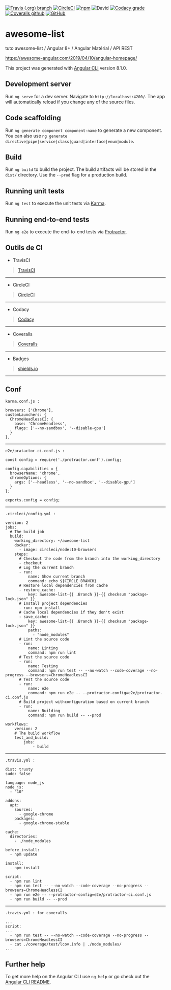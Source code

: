 [![Travis (.org) branch](https://img.shields.io/travis/WingsHell/awesome-list/master.svg?label=TravisCI&logo=travis&style=plastic)](https://travis-ci.org/WingsHell/coverage-test)
[![CircleCI](https://img.shields.io/circleci/build/gh/WingsHell/awesome-list/master.svg?label=CircleCI&logo=CircleCI&style=plastic)](https://circleci.com/gh/WingsHell/awesome-list)
[![npm](https://img.shields.io/npm/v/@angular/cli.svg?color=%234c1&label=npm%20package&logo=npm&style=plastic)](https://badge.fury.io/js/%40angular%2Fcli)
![David](https://img.shields.io/david/WingsHell/awesome-list.svg?color=%234b1&style=plastic)
[![Codacy grade](https://img.shields.io/codacy/grade/c39efc40abd0469f856a4efcfc4efe95.svg?color=%234c1&label=Codacy%20Grade&logo=codacy&style=plastic)](https://www.codacy.com/app/WingsHell/awesome-list?utm_source=github.com&amp;utm_medium=referral&amp;utm_content=WingsHell/awesome-list&amp;utm_campaign=Badge_Grade)
[![Coveralls github](https://img.shields.io/coveralls/github/WingsHell/awesome-list.svg?color=%234b1&label=Coveralls&style=plastic)](https://coveralls.io/github/WingsHell/awesome-list?branch=master)
[![GitHub](https://img.shields.io/github/license/WingsHell/awesome-list.svg?style=plastic)](https://www.gnu.org/licenses/gpl-3.0)

# awesome-list

tuto awesome-list / Angular 8+ / Angular Matérial / API REST

https://awesome-angular.com/2019/04/10/angular-homepage/

This project was generated with [Angular CLI](https://github.com/angular/angular-cli) version 8.1.0.

## Development server

Run `ng serve` for a dev server. Navigate to `http://localhost:4200/`. The app will automatically reload if you change any of the source files.

## Code scaffolding

Run `ng generate component component-name` to generate a new component. You can also use `ng generate directive|pipe|service|class|guard|interface|enum|module`.

## Build

Run `ng build` to build the project. The build artifacts will be stored in the `dist/` directory. Use the `--prod` flag for a production build.

## Running unit tests

Run `ng test` to execute the unit tests via [Karma](https://karma-runner.github.io).

## Running end-to-end tests

Run `ng e2e` to execute the end-to-end tests via [Protractor](http://www.protractortest.org/).

## Outils de CI

* TravisCI
> [TravisCI](https://travis-ci.org/WingsHell/awesome-list)

-----------------

* CircleCI
> [CircleCI](https://circleci.com/dashboard)

-----------------

* Codacy
> [Codacy](https://app.codacy.com/projects)

-----------------

* Coveralls
> [Coveralls](https://coveralls.io/github/WingsHell/awesome-list)

-----------------

* Badges
> [shields.io](https://shields.io/)

-----------------

## Conf

`karma.conf.js :`

    browsers: ['Chrome'],
    customLaunchers: {
      ChromeHeadlessCI: {
        base: 'ChromeHeadless',
        flags: ['--no-sandbox', '--disable-gpu']
      }
    },

-----------------

`e2e/pratactor-ci.conf.js :`

    const config = require('./protractor.conf').config;

    config.capabilities = {
      browserName: 'chrome',
      chromeOptions: {
        args: ['--headless', '--no-sandbox', '--disable-gpu']
      }
    };

    exports.config = config;

-----------------

`.circleci/config.yml :`

    version: 2
    jobs:
      # The build job
      build:
        working_directory: ~/awesome-list
        docker:
          - image: circleci/node:10-browsers
        steps:
          # Checkout the code from the branch into the working_directory
          - checkout
          # Log the current branch
          - run:
              name: Show current branch
              command: echo ${CIRCLE_BRANCH}
          # Restore local dependencies from cache
          - restore_cache:
              key: awesome-list-{{ .Branch }}-{{ checksum "package-lock.json" }}
          # Install project dependencies
          - run: npm install
          # Cache local dependencies if they don't exist
          - save_cache:
              key: awesome-list-{{ .Branch }}-{{ checksum "package-lock.json" }}
              paths:
                - "node_modules"
          # Lint the source code
          - run:
              name: Linting
              command: npm run lint
          # Test the source code
          - run:
              name: Testing
              command: npm run test -- --no-watch --code-coverage --no-progress --browsers=ChromeHeadlessCI
          # Test the source code
          - run:
              name: e2e
              command: npm run e2e -- --protractor-config=e2e/protractor-ci.conf.js
          # Build project withconfiguration based on current branch
          - run:
              name: Building
              command: npm run build -- --prod

    workflows:
        version: 2
        # The build workflow
        test_and_build:
            jobs:
                - build


-----------------

`.travis.yml :`

    dist: trusty
    sudo: false

    language: node_js
    node_js:
      - "10"

    addons:
      apt:
        sources:
          - google-chrome
        packages:
          - google-chrome-stable

    cache:
      directories:
        - ./node_modules

    before_install:
      - npm update

    install:
      - npm install

    script:
      - npm run lint
      - npm run test -- --no-watch --code-coverage --no-progress --browsers=ChromeHeadlessCI
      - npm run e2e -- --protractor-config=e2e/protractor-ci.conf.js
      - npm run build -- --prod

-----------------

`.travis.yml : for coveralls`

    ...
    script:
    ...
      - npm run test -- --no-watch --code-coverage --no-progress --browsers=ChromeHeadlessCI
      - cat ./coverage/test/lcov.info | ./node_modules/
    ...

## Further help

To get more help on the Angular CLI use `ng help` or go check out the [Angular CLI README](https://github.com/angular/angular-cli/blob/master/README.md).
